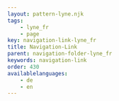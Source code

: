 ```yaml
---
layout: pattern-lyne.njk
tags: 
    - lyne_fr
    - page
key: navigation-link-lyne_fr
title: Navigation-Link
parent: navigation-folder-lyne_fr
keywords: navigation-link
order: 430
availablelanguages: 
    - de
    - en
---
```

